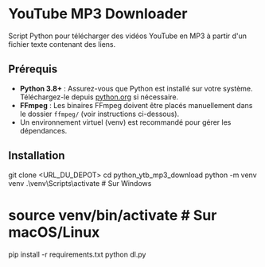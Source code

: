 # YouTube MP3 Downloader

Script Python pour télécharger des vidéos YouTube en MP3 à partir d'un fichier texte contenant des liens.

## Prérequis
- **Python 3.8+** : Assurez-vous que Python est installé sur votre système. Téléchargez-le depuis [python.org](https://www.python.org/downloads/) si nécessaire.
- **FFmpeg** : Les binaires FFmpeg doivent être placés manuellement dans le dossier `ffmpeg/` (voir instructions ci-dessous).
- Un environnement virtuel (venv) est recommandé pour gérer les dépendances.

## Installation

git clone <URL_DU_DEPOT>
cd python_ytb_mp3_download
python -m venv venv
.\venv\Scripts\activate  # Sur Windows
# source venv/bin/activate # Sur macOS/Linux
pip install -r requirements.txt
python dl.py